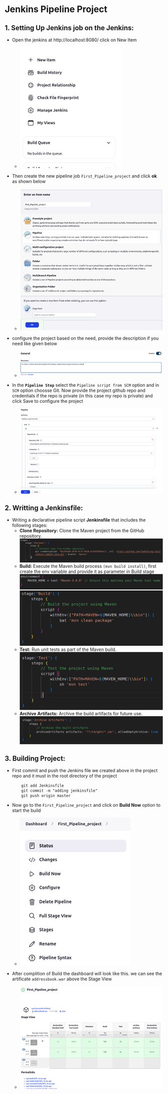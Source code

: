 Jenkins Pipeline Project
=========================

## 1. Setting Up Jenkins job on the Jenkins:
+ Open the jenkins at http://localhost:8080/ click on New Item
    * ![New Item](img/image1.png)

+ Then create the new pipeline job `First_Pipeline_project` and click **ok** as shown below 
    * ![Create Project](img/image2.png)

+ configure the project based on the need, provide the description if you need like given below
    * ![Descript](img/image3.png)

+ In the **`Pipeline Step`** select the `Pipeline script from SCM` option and in `SCM` option choosse Git. Now provide the project github repo and credentials if the repo is private (in this case my repo is private) and click Save to configure the project
    * ![Pipeline](img/image4.png)

## 2. Writting a Jenkinsfile:
+ Writing a declarative pipeline script **Jenkinsfile** that includes the following stages:
    - **Clone Repository:** Clone the Maven project from the GitHub repository.
    ![clone](img/image5.png)
    - **Build:** Execute the Maven build process `(mvn build install)`, first create the env variable and provide it as parameter in Build stage
    ![Env](img/image6.png)
    ![Build](img/image7.png)
    - **Test:** Run unit tests as part of the Maven build.
    ![Test](img/image8.png)
    - **Archive Artifacts:** Archive the build artifacts for future use.
    ![archive](img/image9.png)
    
## 3. Building Project:
+ First commit and push the Jenkins file we created above in the project repo and it must in the root directory of the project
    ```
        git add Jenkinsfile
        git commit -m "adding jenkinsfile"
        git push origin master
    ```
+ Now go to the `First_Pipeline_project` and click on **Build Now** option to start the build
    - ![build now](img/image10.png)

+ After complition of Build the dashboard will look like this. we can see the artificate `addressbook.war` above the Stage View
    - ![final](img/image11.png)